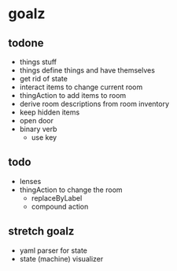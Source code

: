 # goalz

## todone
- things stuff
- things define things and have themselves
- get rid of state
- interact items to change current room
- thingAction to add items to room
- derive room descriptions from room inventory
 - keep hidden items
- open door
- binary verb
  - use key

## todo
- lenses
- thingAction to change the room
  - replaceByLabel
  - compound action

## stretch goalz
- yaml parser for state
- state (machine) visualizer
